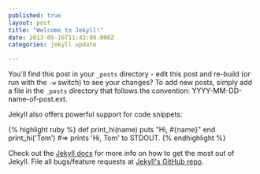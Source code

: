 ```yaml
---
published: true
layout: post
title: "Welcome to Jekyll!"
date: 2013-05-16T11:43:09.000Z
categories: jekyll update

---
```


You'll find this post in your `_posts` directory - edit this post and re-build (or run with the `-w` switch) to see your changes?
To add new posts, simply add a file in the `_posts` directory that follows the convention: YYYY-MM-DD-name-of-post.ext.

Jekyll also offers powerful support for code snippets:

{% highlight ruby %}
def print_hi(name)
  puts "Hi, #{name}"
end
print_hi('Tom')
#=> prints 'Hi, Tom' to STDOUT.
{% endhighlight %}

Check out the [Jekyll docs][jekyll] for more info on how to get the most out of Jekyll. File all bugs/feature requests at [Jekyll's GitHub repo][jekyll-gh].

[jekyll-gh]: https://github.com/mojombo/jekyll
[jekyll]:    http://jekyllrb.com
